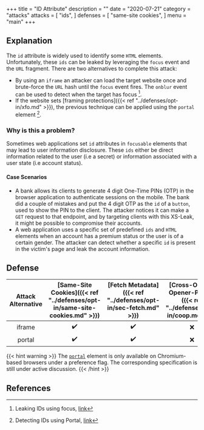 +++
title = "ID Attribute"
description = ""
date = "2020-07-21"
category = "attacks"
attacks = [
    "ids",
]
defenses = [
    "same-site cookies",
]
menu = "main"
+++

## Explanation

The `id` attribute is widely used to identify some `HTML` elements. Unfortunately, these `ids` can be leaked by leveraging the `focus` event and the `URL` fragment. There are two alternatives to complete this attack:

- By using an `iframe` an attacker can load the target website once and brute-force the `URL` hash until the `focus` event fires. The `onblur` event can be used to detect when the target has focus [^1].
- If the website sets [framing protections]({{< ref "../defenses/opt-in/xfo.md" >}}), the previous technique can be applied using the `portal` element [^2].


### Why is this a problem?

Sometimes web applications set `id` attributes in `focusable` elements that may lead to user information disclosure. These `ids` either be direct information related to the user (i.e a secret) or information associated with a user state (i.e account status).

#### Case Scenarios

- A bank allows its clients to generate 4 digit One-Time PINs (OTP) in the browser application to authenticate sessions on the mobile. The bank did a couple of mistakes and put the 4 digit OTP as the `id` of a `button`, used to show the PIN to the client. The attacker notices it can make a `GET` request to that endpoint, and by targeting clients with this XS-Leak, it might be possible to compromise their accounts.
- A web application uses a specific set of predefined `ids` and `HTML` elements when an account has a premium status or the user is of a certain gender. The attacker can detect whether a specific `id` is present in the victim's page and leak the account information.


## Defense

| Attack Alternative  | [Same-Site Cookies]({{< ref "../defenses/opt-in/same-site-cookies.md" >}})  | [Fetch Metadata]({{< ref "../defenses/opt-in/sec-fetch.md" >}})  | [Cross-Origin-Opener-Policy]({{< ref "../defenses/opt-in/coop.md" >}})  |  [Framing Protections]({{< ref "../defenses/opt-in/xfo.md" >}}) |
|:-------------------:|:------------------:|:---------------:|:-----:|:--------------------:|
| iframe              |         ✔️         |      ✔️         |  ❌   |          ✔️         |
| portal              |         ✔️         |      ✔️         |  ❌   |          ❌         |

{{< hint warning >}}
The [`portal`](https://web.dev/hands-on-portals/) element is only available on Chromium-based browsers under a preference flag. The corresponding specification is still under active discussion.
{{< /hint >}}



## References

[^1]: Leaking IDs using focus, [link](https://portswigger.net/research/xs-leak-leaking-ids-using-focus)

[^2]: Detecting IDs using Portal, [link](https://portswigger.net/research/xs-leak-detecting-ids-using-portal)
